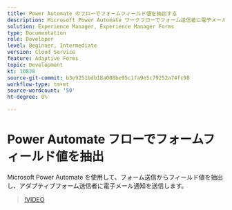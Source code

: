 ```yaml
---
title: Power Automate のフローでフォームフィールド値を抽出する
description: Microsoft Power Automate ワークフローでフォーム送信者に電子メール通知を送信する
solution: Experience Manager, Experience Manager Forms
type: Documentation
role: Developer
level: Beginner, Intermediate
version: Cloud Service
feature: Adaptive Forms
topic: Development
kt: 10828
source-git-commit: b3e9251bdb18a008be95c1fa9e5c79252a74fc98
workflow-type: tm+mt
source-wordcount: '50'
ht-degree: 0%

---
```


# Power Automate フローでフォームフィールド値を抽出

Microsoft Power Automate を使用して、フォーム送信からフィールド値を抽出し、アダプティブフォーム送信者に電子メール通知を送信します。

>[!VIDEO](https://video.tv.adobe.com/v/345957?quality=12&learn=on)
